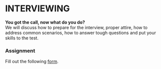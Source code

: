 # INTERVIEWING  
  
**You got the call, now what do you do?**  
We will discuss how to prepare for the interview, proper attire, how to address common scenarios, how to answer tough questions and put your skills to the test.  
  
### Assignment  
Fill out the following [form](https://goo.gl/forms/SOPDKySC18SeQTaG2).
